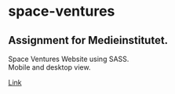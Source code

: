# space-ventures

## Assignment for Medieinstitutet.

Space Ventures Website using SASS.  
Mobile and desktop view.

[Link](https://alexander-rusiecki.github.io/space-ventures/)
